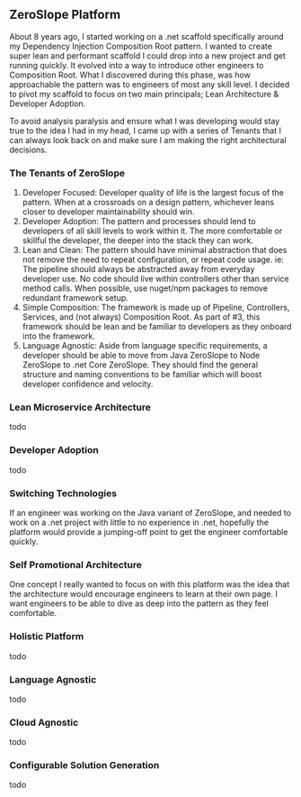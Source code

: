 ## ZeroSlope Platform

About 8 years ago, I started working on a .net scaffold specifically around my Dependency Injection Composition Root pattern. I wanted to create super lean and performant scaffold I could drop into a new project and get running quickly. It evolved into a way to introduce other engineers to Composition Root. What I discovered during this phase, was how approachable the pattern was to engineers of most any skill level. I decided to pivot my scaffold to focus on two main principals; Lean Architecture & Developer Adoption.

To avoid analysis paralysis and ensure what I was developing would stay true to the idea I had in my head, I came up with a series of Tenants that I can always look back on and make sure I am making the right architectural decisions.

### The Tenants of ZeroSlope

1) Developer Focused: Developer quality of life is the largest focus of the pattern. When at a crossroads on a design pattern, whichever leans closer to developer maintainability should win.
2) Developer Adoption: The pattern and processes should lend to developers of all skill levels to work within it. The more comfortable or skillful the developer, the deeper into the stack they can work.
3) Lean and Clean: The pattern should have minimal abstraction that does not remove the need to repeat configuration, or repeat code usage. ie: The pipeline should always be abstracted away from everyday developer use. No code should live within controllers other than service method calls. When possible, use nuget/npm packages to remove redundant framework setup.
4) Simple Composition: The framework is made up of Pipeline, Controllers, Services, and (not always) Composition Root. As part of #3, this framework should be lean and be familiar to developers as they onboard into the framework.
5) Language Agnostic: Aside from language specific requirements, a developer should be able to move from Java ZeroSlope to Node ZeroSlope to .net Core ZeroSlope. They should find the general structure and naming conventions to be familiar which will boost developer confidence and velocity.


### Lean Microservice Architecture

todo

### Developer Adoption

todo

### Switching Technologies

If an engineer was working on the Java variant of ZeroSlope, and needed to work on a .net project with little to no experience in .net, hopefully the platform would provide a jumping-off point to get the engineer comfortable quickly.


### Self Promotional Architecture

One concept I really wanted to focus on with this platform was the idea that the architecture would encourage engineers to learn at their own page. I want engineers to be able to dive as deep into the pattern as they feel comfortable.


### Holistic Platform

todo

### Language Agnostic

todo

### Cloud Agnostic

todo

### Configurable Solution Generation

todo
